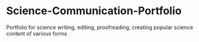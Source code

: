 # Science-Communication-Portfolio
Portfolio for science writing, editing, proofreading, creating popular science content of various forms
